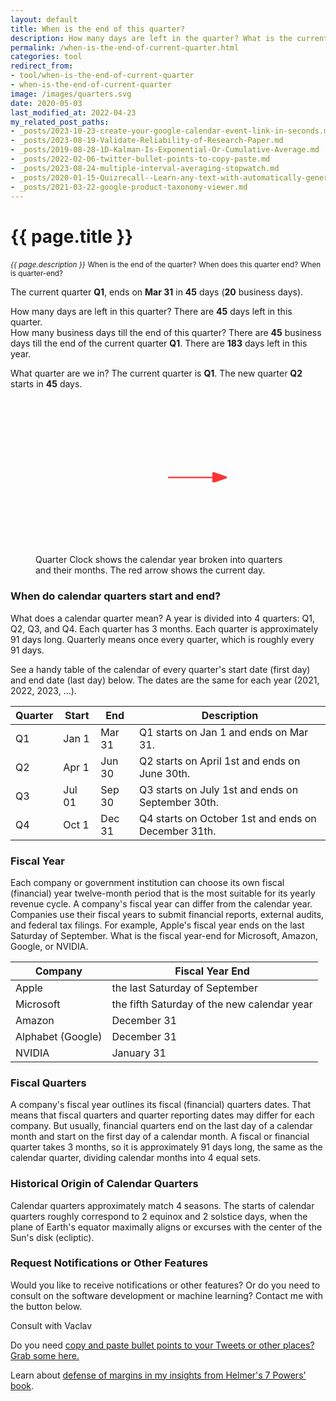 ```yaml
---
layout: default
title: When is the end of this quarter?
description: How many days are left in the quarter? What is the current calendar quarter-end date? What is the current quarter?
permalink: /when-is-the-end-of-current-quarter.html
categories: tool
redirect_from:
- tool/when-is-the-end-of-current-quarter
- when-is-the-end-of-current-quarter
image: /images/quarters.svg
date: 2020-05-03
last_modified_at: 2022-04-23
my_related_post_paths:
- _posts/2023-10-23-create-your-google-calendar-event-link-in-seconds.md
- _posts/2023-08-19-Validate-Reliability-of-Research-Paper.md
- _posts/2019-08-28-1D-Kalman-Is-Exponential-Or-Cumulative-Average.md
- _posts/2022-02-06-twitter-bullet-points-to-copy-paste.md
- _posts/2023-08-24-multiple-interval-averaging-stopwatch.md
- _posts/2020-01-15-Quizrecall--Learn-any-text-with-automatically-generated-quiz.md
- _posts/2021-03-22-google-product-taxonomy-viewer.md
---
```


[comment]: <> (permalink: /when-is-the-end-of-current-quarter)

<h1>{{ page.title }}</h1>
<small><i>{{ page.description }}</i></small>
<small>When is the end of the quarter?</small>
<small>When does this quarter end?</small>
<small>When is quarter-end?</small>

The current quarter <b class='quarterName'>Q1</b>, ends on <b id='quarterEnd'>Mar 31</b> in <b class="daysLeft">45</b> days (<b id="bizDaysLeft">20</b> business days).
<br>

How many days are left in this quarter? There are <b class="daysLeft">45</b> days left in this quarter.<br>
How many business days till the end of this quarter? There are <b id="bizDaysLeft2">45</b> business days till the end of the current quarter <b class='quarterName'>Q1</b>.
There are <b id="daysYearLeft">183</b> days left in this year.

What quarter are we in? The current quarter is <b class='quarterName'>Q1</b>.
The new quarter <b id="nextQuarter">Q2</b> starts in <b class="daysLeft">45</b> days.

<style>

#clockContainer {
    position: relative;
    margin: auto;
    width: 250px;
    height: 250px;
    background: url(/images/quarters.svg) no-repeat;
    background-size: 100%;
}
  
#clockArrow {
    position: absolute;
    color: red;
    border-radius: 10px;
    transform-origin: left;
    opacity: 0.8;
    width: 40%;
    left: 50%;
    top: 45%;
}
</style>

<figure class="figure">
    <div id="clockContainer" class="figure-img img-fluid rounded">
      <svg id="clockArrow" xmlns="http://www.w3.org/2000/svg" viewBox="0 0 350 100" alt="quarter clock">
        <title>Clock arrow</title>
        <defs>
          <marker id="arrowhead" markerWidth="10" markerHeight="7" 
            refX="0" refY="3.5" orient="auto" stroke="red" fill="red">
            <polygon points="0 0, 10 3.5, 0 7" />
          </marker>
        </defs>
        <line x1="0" y1="50" x2="250" y2="50" stroke="red" 
        stroke-width="8" marker-end="url(#arrowhead)" />
      </svg>
    </div>
    <figcaption class="figure-caption">Quarter Clock shows the calendar year broken into quarters and their months. The red arrow shows the current day.</figcaption>
</figure>

<h3>When do calendar quarters start and end?</h3>
<p>What does a calendar quarter mean? A year is divided into 4 quarters: Q1, Q2, Q3, and Q4.
Each quarter has 3 months.
Each quarter is approximately 91 days long.
Quarterly means once every quarter, which is roughly every 91 days.</p>

<p>See a handy table of the calendar of every quarter's start date (first day) and end date (last day) below. The dates are the same for each year (2021, 2022, 2023, ...).</p>

<table class="table table-striped">
    <thead>
        <tr>
            <th scope="col">
                Quarter
            </th>
            <th scope="col">
                Start
            </th>
            <th scope="col">
                End
            </th>
            <th>Description</th>
        </tr>
    </thead>
    <tbody>
        <tr>
            <td>Q1</td>
            <td>Jan 1</td>
            <td>Mar 31</td>
            <td>Q1 starts on Jan 1 and ends on Mar 31.</td>
        </tr>
        <tr>
            <td>Q2</td>
            <td>Apr 1</td>
            <td>Jun 30</td>
            <td>Q2 starts on April 1st and ends on June 30th.</td>
        </tr>
        <tr>
            <td>Q3</td>
            <td>Jul 01</td>
            <td>Sep 30</td>
            <td>Q3 starts on July 1st and ends on September 30th.</td>
        </tr>
        <tr>
            <td>Q4</td>
            <td>Oct 1</td>
            <td>Dec 31</td>
            <td>Q4 starts on October 1st and ends on December 31th.</td>
        </tr>
    </tbody>
</table>

<h3>Fiscal Year</h3>
<p>
  Each company or government institution can choose its own fiscal (financial) year twelve-month period that is the most suitable for its yearly revenue cycle.
  A company's fiscal year can differ from the calendar year.
  Companies use their fiscal years to submit financial reports, external audits, and federal tax filings.
  For example, Apple's fiscal year ends on the last Saturday of September.
  What is the fiscal year-end for Microsoft, Amazon, Google, or NVIDIA.
</p>

<table class="table table-striped">
    <thead>
        <tr>
            <th scope="col">
                Company
            </th>
            <th scope="col">
                Fiscal Year End
            </th>
        </tr>
    </thead>
    <tbody>
        <tr>
            <td>Apple</td>
            <td>the last Saturday of September</td>
        </tr>
        <tr>
            <td>Microsoft</td>
            <td>the fifth Saturday of the new calendar year</td>
        </tr>
        <tr>
            <td>Amazon</td>
            <td>December 31</td>
        </tr>
        <tr>
            <td>Alphabet (Google)</td>
            <td>December 31</td>
        </tr>
        <tr>
            <td>NVIDIA</td>
            <td>January 31</td>
        </tr>
    </tbody>
</table>

<h3>Fiscal Quarters</h3>

<p>
A company's fiscal year outlines its fiscal (financial) quarters dates.
That means that fiscal quarters and quarter reporting dates may differ for each company.
But usually, financial quarters end on the last day of a calendar month and start on the first day of a calendar month.
A fiscal or financial quarter takes 3 months, so it is approximately 91 days long, the same as the calendar quarter, dividing calendar months into 4 equal sets.
</p>

<h3>Historical Origin of Calendar Quarters</h3>
<p>
Calendar quarters approximately match 4 seasons.
The starts of calendar quarters roughly correspond to 2 equinox and 2 solstice days, when the plane of Earth's equator maximally aligns or excurses with the center of the Sun's disk (ecliptic).
</p>

<h3>Request Notifications or Other Features</h3>
Would you like to receive notifications or other features?
Or do you need to consult on the software development or machine learning?
Contact me with the button below.

<a class="btn btn-success m-1" style="text-decoration: none;" href="https://us3.list-manage.com/contact-form?u=289873d7958b1bdc1c6dc93b7&form_id=3b80462ee1d82c5a36e447efbfdbe72a">Consult with Vaclav</a>

Do you need [copy and paste bullet points to your Tweets or other places? Grab some here.](../twitter-bullet-points-to-copy-paste.md)

Learn about [defense of margins in my insights from Helmer's 7 Powers' book](/book/7-powers-moats-through-lens-of-dibellos-business-mental-model).


<script>
    // set values
    Array.from(document.querySelectorAll(".quarterName")).forEach((e) => {
      e.innerText = 'Q' + getQuarter().toString();
    });
    Array.from(document.querySelectorAll(".daysLeft")).forEach((e) => {
      e.innerText = daysLeftInQuarter().toString();
    })

    document.getElementById('quarterEnd').innerText = getQEnd().toLocaleDateString();
    document.getElementById('nextQuarter').innerText = 'Q' + (((getQuarter() + 1) - 1) % 4 + 1).toString();
    document.getElementById('bizDaysLeft').innerText = getBizDaysLeftInQuarter().toString();
    document.getElementById('bizDaysLeft2').innerText = getBizDaysLeftInQuarter().toString();
    document.getElementById('daysYearLeft').innerText = daysLeftInYear().toString();
daysLeftInYear();


    // set clock
    var dt = new Date();
    var current = new Date(dt.getTime());
    var previous = new Date(dt.getFullYear(), 0, 1);
    var full = new Date(dt.getFullYear() + 1, 0, 1) - previous;
    var arrow_rotation = (current - previous) / full * 360 - 90;
    document.getElementById('clockArrow').style.transform = `rotate(${arrow_rotation}deg)`;

    
    function getQuarter(d) {
      d = d || new Date();
      var m = Math.floor(d.getMonth()/3) + 1;
      return m > 4? m - 4 : m;
    }
    
    function getQEnd(d) {
      d = d || new Date();
      var qEnd = new Date(d);
      qEnd.setMonth(qEnd.getMonth() + 3 - qEnd.getMonth() % 3, 0);
      qEnd.setHours(0);
      qEnd.setMinutes(0);
      qEnd.setSeconds(0);
      return qEnd;
    }
    
    function daysLeftInQuarter(d) {
      d = d || new Date();
      var qEnd = getQEnd(d);
      return Math.floor((qEnd - d) / 8.64e7) + 1;
    }

    function getBizDaysLeftInQuarter(d) {
      d = d || new Date();
      var qEnd = getQEnd(d);
      return getBusinessDatesCount(d, qEnd);
    }

    function getBusinessDatesCount(startDate, endDate) {
        let count = 0;
        const curDate = new Date(startDate.getTime());
        while (curDate <= endDate) {
            const dayOfWeek = curDate.getDay();
            if(dayOfWeek !== 0 && dayOfWeek !== 6) count++;
            curDate.setDate(curDate.getDate() + 1);
        }
        return count;
    }

    function daysLeftInYear(d) {

      d = d || new Date();
      var yEnd = new Date(d);
      yEnd.setMonth(0, 1);
      yEnd.setFullYear(yEnd.getFullYear() + 1)
      yEnd.setHours(0);
      yEnd.setMinutes(0);
      yEnd.setSeconds(0);

      return Math.floor((yEnd - d) / 8.64e7) + 1;
    }

</script>
